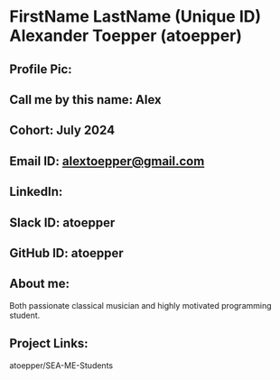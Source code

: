 # FirstName LastName (Unique ID) Alexander Toepper (atoepper)
## Profile Pic: 
## Call me by this name: Alex
## Cohort: July 2024
## Email ID: alextoepper@gmail.com
## LinkedIn:
## Slack ID: atoepper
## GitHub ID: atoepper
## About me: 
Both passionate classical musician and highly motivated programming student.
## Project Links:
atoepper/SEA-ME-Students
